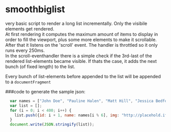 smoothbiglist
=============

very basic script to render a long list incrementally. Only the visibile elements get rendered.  
At first rendering it computes the maximum amount of items to display in order to fill the viewport, plus some more elements to make it scrollable.  
After that it listens on the 'scroll' event. The handler is throttled so it only runs every 250ms.  
In the scroll-eventhandler there is a simple check if the 3rd-last of the rendered list-elements became visible. If thats the case, it adds the next bunch (of fixed length) to the list.

Every bunch of list-elements before appended to the list will be appended to a ```documentFragment```

###code to generate the sample json:

```javascript
  var names = ["John Doe", "Pauline Halen", "Matt Hill", "Jessica Bedford", "Jessica Alba", "Scarlett Johansson"];
  var list = [];
  for (i = 0; i < 400; i++) {
    list.push({id: i + 1, name: names[i % 6], img: "http://placehold.it/100x100"})
  }
  document.write(JSON.stringify(list));
```
